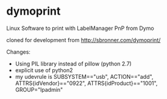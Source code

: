 dymoprint
=========

Linux Software to print with LabelManager PnP from Dymo


cloned for development from http://sbronner.com/dymoprint/

Changes:

- Using PIL library instead of pillow (python 2.7)
- explicit use of python2
- my udevrule is SUBSYSTEM=="usb", ACTION=="add", ATTRS{idVendor}=="0922", ATTRS{idProduct}=="1001", GROUP="lpadmin"

